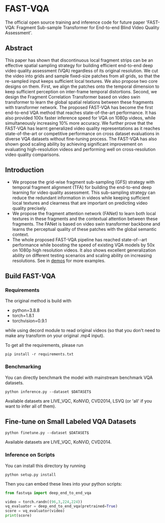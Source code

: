 # FAST-VQA

The official open source training and inference code for future paper 'FAST-VQA: Fragment Sub-sample Transformer for End-to-end Blind Video Quality Assessment'.

## Abstract

This paper has shown that discontinuous local fragment strips can be an effective spatial sampling strategy for building efficient end-to-end deep video quality assessment (VQA) regardless of its original resolution.  We cut the video into grids and sample fixed-size patches from all grids, so that the re-sampled input keeps sufficient local textures. We also propose two core designs on them. First, we align the patches onto the temporal dimension to keep sufficient perception on inter-frame temporal distortions. Second, we design the Fragment Correlation Transformer based on video swin transformer to learn the global spatial relations between these fragments with transformer network. The proposed FAST-VQA has become the first end-to-end VQA method that reaches state-of-the-art performance. It has also provided 100x faster inference speed for VQA on 1080p videos, while simultaneously increasing 10% more accuracy. We further prove that the FAST-VQA has learnt generalized video quality representations as it reaches state-of-the-art or competitive performance on cross dataset evaluations in diverse VQA datasets without fine-tuning process. The FAST-VQA has also shown good scaling ability by achieving significant improvement on evaluating high-resolution videos and performing well on cross-resolution video quality comparisons.


## Introduction


- We propose the grid-wise fragment sub-sampling (GFS) strategy with temporal fragment alignment (TFA) for building the end-to-end deep learning for video quality assessment. This sub-sampling strategy can reduce the redundant information in videos while keeping sufficient local textures and clearness that are important on predicting video quality precisely.
- We propose the fragment attention network (FANet) to learn both local textures in these fragments and the contextual attention between these fragments. The FANet is based on video swin transformer backbone and learns the perceptual quality of these patches with the global semantic context.
- The whole proposed FAST-VQA pipeline has reached state-of--art performance while boosting the speed of existing VQA models by 50x on 1080p high resolution videos. It also shows excellent generalization ability on different testing scenarios and scaling ability on increasing resolutions.
See in [demos](./demos/) for more examples.

## Build FAST-VQA

### Requirements

The original method is build with

- python=3.8.8
- torch=1.8.1
- torchvision=0.9.1

while using decord module to read original videos (so that you don't need to make any transform on your original .mp4 input).

To get all the requirements, please run

```shell
pip install -r requirements.txt
```

### Benchmarking 

You can directly benchmark the model with mainstream benchmark VQA datasets.

```shell
python inference.py --dataset $DATASET$
```

Available datasets are LIVE_VQC, KoNViD, CVD2014, LSVQ (or 'all' if you want to infer all of them).

## Fine-tune on Small Labeled VQA Datasets


```shell
python finetune.py --dataset $DATASET$
```

Available datasets are LIVE_VQC, KoNViD, CVD2014.

### Inference on Scripts

You can install this directory by running

```shell
python setup.py install
```

Then you can embed these lines into your python scripts:

```python
from fastvqa import deep_end_to_end_vqa

video = torch.randn((96,3,224,224))
vq_evaluator = deep_end_to_end_vqa(pretrained=True)
score = vq_evaluator(video)
print(score)
```